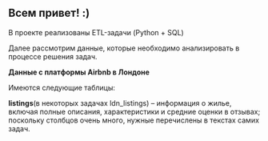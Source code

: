 ## **Всем привет! :)**

В проекте реализованы ETL-задачи (Python + SQL)

Далее рассмотрим данные, которые необходимо анализировать в процессе решения задач.

**Данные с платформы Airbnb в Лондоне**

Имеются следующие таблицы:

**listings**(в некоторых задачах ldn_listings) – информация о жилье, включая полные описания, характеристики и средние оценки в отзывах; поскольку столбцов очень много, нужные перечислены в текстах самих задач.